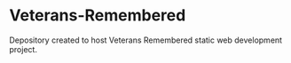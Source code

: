 # Veterans-Remembered
Depository created to host Veterans Remembered static web development project. 

